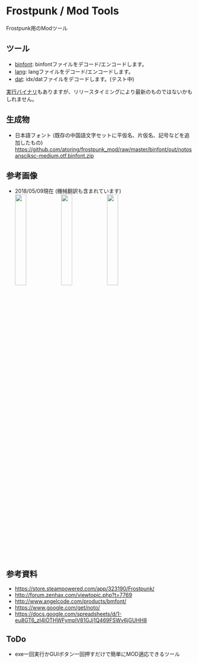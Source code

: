 # Frostpunk / Mod Tools
Frostpunk用のModツール

## ツール
- [binfont](https://github.com/atoring/frostpunk_mod/tree/master/binfont): binfontファイルをデコード/エンコードします。
- [lang](https://github.com/atoring/frostpunk_mod/tree/master/lang): langファイルをデコード/エンコードします。
- [dat](https://github.com/atoring/frostpunk_mod/tree/master/dat): idx/datファイルをデコードします。(テスト中)

[実行バイナリ](https://github.com/atoring/frostpunk_mod/releases)もありますが、リリースタイミングにより最新のものではないかもしれません。

## 生成物
- 日本語フォント (既存の中国語文字セットに平仮名、片仮名、記号などを追加したもの)<br>
https://github.com/atoring/frostpunk_mod/raw/master/binfont/out/notosanscjksc-medium.otf.binfont.zip

## 参考画像
- 2018/05/09現在 (機械翻訳も含まれています)<br>
<img src="https://user-images.githubusercontent.com/33346100/39788474-98e9f2ec-5365-11e8-88d3-ffe9ccafa5cd.png" width=25%> <img src="https://user-images.githubusercontent.com/33346100/39788602-22fad014-5366-11e8-9f32-11d9a4debbe1.png" width=25%> <img src="https://user-images.githubusercontent.com/33346100/39788612-2ef1cf44-5366-11e8-89d3-be7239305d4e.png" width=25%>

## 参考資料
- https://store.steampowered.com/app/323190/Frostpunk/
- http://forum.zenhax.com/viewtopic.php?t=7769
- http://www.angelcode.com/products/bmfont/
- https://www.google.com/get/noto/
- https://docs.google.com/spreadsheets/d/1-eu8GT6_zI4IOTHWFymplV81GJj1Q469FSWv6jGUHH8

## ToDo
- exe一回実行かGUIボタン一回押すだけで簡単にMOD適応できるツール
